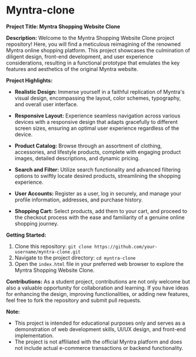 # Myntra-clone
**Project Title: Myntra Shopping Website Clone**

**Description:**
Welcome to the Myntra Shopping Website Clone project repository! Here, you will find a meticulous reimagining of the renowned Myntra online shopping platform. This project showcases the culmination of diligent design, front-end development, and user experience considerations, resulting in a functional prototype that emulates the key features and aesthetics of the original Myntra website.

**Project Highlights:**
- **Realistic Design:** Immerse yourself in a faithful replication of Myntra's visual design, encompassing the layout, color schemes, typography, and overall user interface.

- **Responsive Layout:** Experience seamless navigation across various devices with a responsive design that adapts gracefully to different screen sizes, ensuring an optimal user experience regardless of the device.

- **Product Catalog:** Browse through an assortment of clothing, accessories, and lifestyle products, complete with engaging product images, detailed descriptions, and dynamic pricing.

- **Search and Filter:** Utilize search functionality and advanced filtering options to swiftly locate desired products, streamlining the shopping experience.

- **User Accounts:** Register as a user, log in securely, and manage your profile information, addresses, and purchase history.

- **Shopping Cart:** Select products, add them to your cart, and proceed to the checkout process with the ease and familiarity of a genuine online shopping journey.

**Getting Started:**
1. Clone this repository: `git clone https://github.com/your-username/myntra-clone.git`
2. Navigate to the project directory: `cd myntra-clone`
3. Open the `index.html` file in your preferred web browser to explore the Myntra Shopping Website Clone.

**Contributions:**
As a student project, contributions are not only welcome but also a valuable opportunity for collaboration and learning. If you have ideas for enhancing the design, improving functionalities, or adding new features, feel free to fork the repository and submit pull requests.

**Note:**
- This project is intended for educational purposes only and serves as a demonstration of web development skills, UI/UX design, and front-end implementation.
- The project is not affiliated with the official Myntra platform and does not include actual e-commerce transactions or backend functionality.
